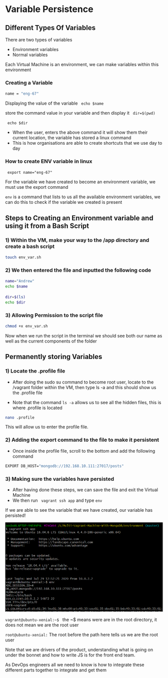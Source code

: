 # Variable Persistence


## Different Types Of Variables

There are two types of variables
- Environment variables
- Normal variables


Each Virtual Machine is an environment, we can make variables within this environment


### Creating a Variable

```bash
name = "eng-67"
```

Displaying the value of the variable
``` echo $name```


store the command value in your variable and then display it
``` dir=$(pwd)```

``` echo $dir```
- When the user, enters the above command it will show them their current location, the variable has stored a linux command
- This is how organisations are able to create shortcuts that we use day to day


### How to create ENV variable in linux

``` export name="eng-67"```

For the variable we have created to become an environment variable, we must use the export command

``` env ``` is a command that lists to us all the available environment variables, we can do this to check if the variable
we created is present


## Steps to Creating an Environment variable and using it from a Bash Script

### 1) Within the VM, make your way to the /app directory and create a bash script
```bash
touch env_var.sh
```

### 2) We then entered the file and inputted the following code
```bash
name="Andrew"
echo $name

dir=$(ls)
echo $dir
```

### 3) Allowing Permission to the script file
```bash
chmod +x env_var.sh
```
Now when we run the script in the terminal we should see both our name
as well as the current components of the folder



 
 
## Permanently storing Variables 

### 1) Locate the .profile file

- After doing the sudo su command to become root user, locate to the /vagrant folder within the
VM, then type ls -a and this should show us the .profile file

- Note that the command ``` ls -a ``` allows us to see all the hidden files, this is where .profile is located
```bash
nano .profile
```
This will allow us to enter the profile file.

### 2) Adding the export command to the file to make it persistent
 
- Once inside the profile file, scroll to the bottom and add the following command
```bash
EXPORT DB_HOST="mongodb://192.168.10.111:27017/posts"
```

### 3) Making sure the variables have persisted

- After having done these steps, we can save the file and exit the Virtual Machine
- We then run ``` vagrant ssh app``` and type ``` env ```

If we are able to see the variable that we have created, our variable has persisted!

![Persistent Data](images/checking_variable_persistence.png)




```vagrant@ubuntu-xenial:~$ ```
the ~$ means were are in the root directory, it does not mean we are the root user


``` root@ubuntu-xenial: ```
The root before the path here tells us we are the root user


Note that we are drivers of the product, understanding what is going on under the bonnet and how to write JS is for the
front end team.

As DevOps engineers all we need to know is how to integrate these different parts together to integrate and get them 
